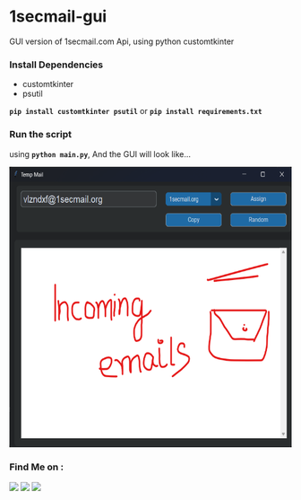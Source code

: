 # 1secmail-gui
GUI version of 1secmail.com Api, using python customtkinter


### Install Dependencies
- customtkinter
- psutil

**`pip install customtkinter psutil`** or **`pip install requirements.txt`**

### Run the script
using **`python main.py`**, And the GUI will look like...

<img src="https://github.com/adhiraj-ranjan/1secmail-gui/blob/main/screenshot.png" alt="gui screenshot of the script" height=500 width=800>

### Find Me on :
<p align="left">
  <a href="https://github.com/adhiraj-ranjan" target="_blank"><img src="https://img.shields.io/badge/Github-adhiraj--ranjan-green?style=for-the-badge&logo=github"></a>
  <a href="https://www.instagram.com/adhirajranjan.i" target="_blank"><img src="https://img.shields.io/badge/IG-adhiraj_ranjan-pink?style=for-the-badge&logo=instagram"></a>
  <a href="https://t.me/adhirajranjan" target="_blank"><img src="https://img.shields.io/badge/TELEGRAM-ADHIRAJ%20RANJAN-blue?style=for-the-badge&logo=telegram"></a>
  
</p>
